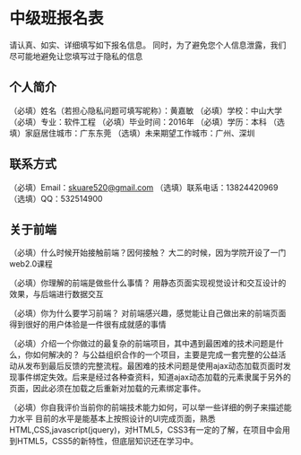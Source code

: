 # 中级班报名表

请认真、如实、详细填写如下报名信息。
同时，为了避免您个人信息泄露，我们尽可能地避免让您填写过于隐私的信息

## 个人简介

（必填）姓名（若担心隐私问题可填写昵称）：黄嘉敏
（必填）学校：中山大学
（必填）专业：软件工程
（必填）毕业时间：2016年
（必填）学历：本科
（选填）家庭居住城市：广东东莞
（选填）未来期望工作城市：广州、深圳

## 联系方式

（必填）Email：skuare520@gmail.com
（选填）联系电话：13824420969
（选填）QQ：532514900

## 关于前端

（必填）什么时候开始接触前端？因何接触？
  大二的时候，因为学院开设了一门web2.0课程

（必填）你理解的前端是做些什么事情？
  用静态页面实现视觉设计和交互设计的效果，与后端进行数据交互

（必填）你为什么要学习前端？
  对前端感兴趣，感觉能让自己做出来的前端页面得到很好的用户体验是一件很有成就感的事情

（必填）介绍一个你做过的最复杂的前端项目，其中遇到最困难的技术问题是什么，你如何解决的？
  与公益组织合作的一个项目，主要是完成一套完整的公益活动从发布到最后反馈的完整流程。最困难的技术问题是使用ajax动态加载页面时发现事件绑定失效。后来是经过各种查资料，知道ajax动态加载的元素隶属于另外的页面，因此必须在加载之后重新对加载的元素绑定事件。

（必填）你自我评价当前你的前端技术能力如何，可以举一些详细的例子来描述能力水平
  目前的水平是能基本上按照设计的UI完成页面，熟悉HTML,CSS,javascript(jquery)，对HTML5，CSS3有一定的了解，在项目中会用到HTML5，CSS5的新特性，但底层知识还在学习中。

